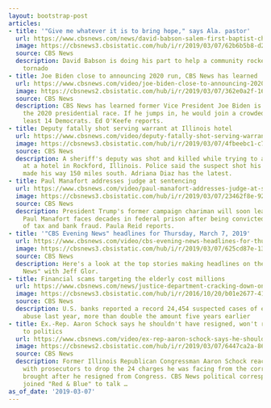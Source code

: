 ```yaml
---
layout: bootstrap-post
articles:
- title: '"Give me whatever it is to bring hope," says Ala. pastor'
  url: https://www.cbsnews.com/news/david-babson-salem-first-baptist-church-alabama-pastor-helping-his-community-heal-after-heartbreak/
  image: https://cbsnews3.cbsistatic.com/hub/i/r/2019/03/07/62b6b5b8-d268-45e9-afbb-9b948fadf7c6/thumbnail/1200x630/e14a73c9d153973676ed5eca0add127b/d2-glor-tornado-pastor-0307en-frame-3656.jpg
  source: CBS News
  description: David Babson is doing his part to help a community rocked by a deadly
    tornado
- title: Joe Biden close to announcing 2020 run, CBS News has learned
  url: https://www.cbsnews.com/video/joe-biden-close-to-announcing-2020-run-cbs-news-has-learned/
  image: https://cbsnews2.cbsistatic.com/hub/i/r/2019/03/07/362e0a2f-16e0-4f4a-a87d-a374fb35e7f0/thumbnail/1200x630/c0c244208d8292fd05c5e3d534253c3c/0307-en-biden2020-okeefe-1799126-640x360.jpg
  source: CBS News
  description: CBS News has learned former Vice President Joe Biden is likely to enter
    the 2020 presidential race. If he jumps in, he would join a crowded field of at
    least 14 Democrats. Ed O'Keefe reports.
- title: Deputy fatally shot serving warrant at Illinois hotel
  url: https://www.cbsnews.com/video/deputy-fatally-shot-serving-warrant-at-illinois-hotel/
  image: https://cbsnews3.cbsistatic.com/hub/i/r/2019/03/07/4fbeebc1-c78d-431a-8b42-b9f49b694466/thumbnail/1200x630/ff89b15b154e8543e5c3fa64a233a915/0307-en-rockfordshooting-diaz-1799120-640x360.jpg
  source: CBS News
  description: A sheriff's deputy was shot and killed while trying to arrest a man
    at a hotel in Rockford, Illinois. Police said the suspect shot his way out and
    made his way 150 miles south. Adriana Diaz has the latest.
- title: Paul Manafort addresses judge at sentencing
  url: https://www.cbsnews.com/video/paul-manafort-addresses-judge-at-sentencing/
  image: https://cbsnews3.cbsistatic.com/hub/i/r/2019/03/07/23462f8e-928b-46af-9b91-4679bc7c52f7/thumbnail/1200x630/df41f5b43dfefc7a3c1ebf2203071a5e/0307-en-manafortsentencing-preid-1799110-640x360.jpg
  source: CBS News
  description: President Trump's former campaign chariman will soon learn his fate.
    Paul Manafort faces decades in federal prison after being convicted on eight counts
    of tax and bank fraud. Paula Reid reports.
- title: '"CBS Evening News" headlines for Thursday, March 7, 2019'
  url: https://www.cbsnews.com/video/cbs-evening-news-headlines-for-thursday-march-7-2019/
  image: https://cbsnews3.cbsistatic.com/hub/i/r/2019/03/07/625cd87e-13e8-4c0e-b5f2-ddd6af674dc7/thumbnail/1200x630/f5924dd3bdf0ce2f42b8696995ad5aac/0307-en-headlines-new-1799103-640x360.jpg
  source: CBS News
  description: Here's a look at the top stories making headlines on the "CBS Evening
    News" with Jeff Glor.
- title: Financial scams targeting the elderly cost millions
  url: https://www.cbsnews.com/news/justice-department-cracking-down-on-financial-scams-targeting-the-elderly/
  image: https://cbsnews3.cbsistatic.com/hub/i/r/2016/10/20/b01e2677-412e-40d3-8f4e-fc9b6e8cdf39/thumbnail/1200x630/278dac5d3b49cd0c9492e321d2d84da1/istock-88164697-large.jpg
  source: CBS News
  description: U.S. banks reported a record 24,454 suspected cases of elder financial
    abuse last year, more than double the amount five years earlier
- title: Ex.-Rep. Aaron Schock says he shouldn't have resigned, won't rule out return
    to politics
  url: https://www.cbsnews.com/video/ex-rep-aaron-schock-says-he-shouldnt-have-resigned-wont-rule-out-return-to-politics/
  image: https://cbsnews2.cbsistatic.com/hub/i/r/2019/03/07/6447ca2a-868b-4777-b012-587eb91b2810/thumbnail/1200x630/3df672e31614c9c68a1238984a07d2a8/0307-cbsn-mcs-repaaronschock-1799094-640x360.jpg
  source: CBS News
  description: Former Illinois Republican Congressman Aaron Schock reached a deal
    with prosecutors to drop the 24 charges he was facing from the corruption case
    brought after he resigned from Congress. CBS News political correspondent Ed O'Keefe
    joined "Red & Blue" to talk …
as_of_date: '2019-03-07'
---
```


